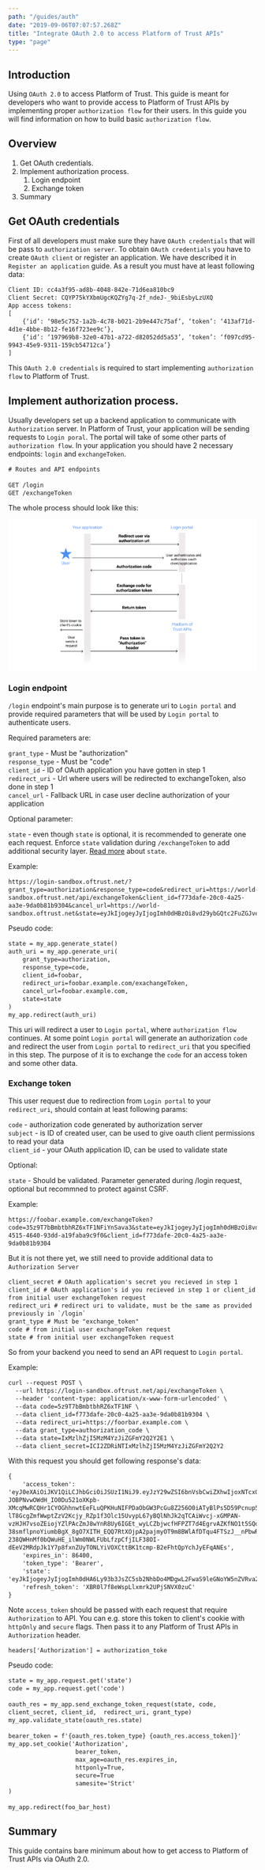 ```yaml
---
path: "/guides/auth"
date: "2019-09-06T07:07:57.268Z"
title: "Integrate OAuth 2.0 to access Platform of Trust APIs"
type: "page"
---
```


## Introduction 

Using `OAuth 2.0` to access Platform of Trust. This guide is meant for developers who want to provide access to Platform of Trust APIs by implementing proper `authorization flow` for their users. In this guide you will find information on how to build basic `authorization flow`.  

## Overview

1. Get OAuth credentials. 
2. Implement authorization process.
   1. Login endpoint
   2. Exchange token 
3. Summary

## Get OAuth credentials

First of all developers must make sure they have `OAuth credentials` that will be pass to `authorization server`. To obtain `OAuth credentials` you have to create `OAuth client` or register an application. We have described it in `Register an application` guide. As a result you must have at least following data:

```
Client ID: cc4a3f95-ad8b-4048-842e-71d6ea810bc9
Client Secret: CQYP75kYXbmUgcKQZYg7q-2f_ndeJ-_9biEsbyLzUXQ
App access tokens: 
[
    {‘id’: ‘98e5c752-1a2b-4c78-b021-2b9e447c75af’, ‘token’: ‘413af71d-4d1e-4bbe-8b12-fe16f723ee9c’},
    {‘id’: ‘197969b8-32e0-47b1-a722-d82052dd5a53’, ‘token’: ‘f097cd95-9943-45e9-9311-159cb54712ca’}
] 
```

This `OAuth 2.0 credentials` is required to start implementing `authorization flow` to Platform of Trust.   
 
## Implement authorization process.

Usually developers set up a backend application to communicate with `Authorization` server. In Platform of Trust, your application will be sending requests to `Login poral`. The portal will take of some other parts of `authorization flow`. In your application you should have 2 necessary endpoints: `login` and `exchangeToken`.

```
# Routes and API endpoints

GET /login
GET /exchangeToken
``` 

The whole process should look like this:

![](oauth_scheme.jpg) 

### Login endpoint

`/login` endpoint's main purpose is to generate uri to `Login portal` and provide required parameters that will be used by `Login portal` to authenticate users. 

Required parameters are:

`grant_type` - Must be "authorization" <br/>
`response_type` - Must be "code" <br/>
`client_id` - ID of OAuth application you have gotten in step 1 <br/>
`redirect_uri` - Url where users will be redirected to exchangeToken, also done in step 1 <br/>
`cancel_url` - Fallback URL in case user decline authorization of your application <br/>

Optional parameter:

`state` - even though `state` is optional, it is recommended to generate one each request. Enforce `state` validation during `/exchangeToken` to add additional security layer. [Read more](https://auth0.com/docs/protocols/oauth2/oauth-state) about `state`. 

Example: 

```
https://login-sandbox.oftrust.net/?grant_type=authorization&response_type=code&redirect_uri=https://world-sandbox.oftrust.net/api/exchangeToken&client_id=f773dafe-20c0-4a25-aa3e-9da0b81b9304&cancel_url=https://world-sandbox.oftrust.net&state=eyJkIjogeyJyIjogImh0dHBzOi8vd29ybGQtc2FuZGJveC5vZnRydXN0Lm5ldC9hcGkvZXhjaGFuZ2VUb2tlbiIsICJ0cyI6IDE1NzE3NDkwMzZ9LCAiaCI6ICIzODc4MTFiYzdkOWRiODEwYTM2Yzk0MmQ0YWMwZTk3MmY1NGQxODBjIn0=
```

Pseudo code:

````
state = my_app.generate_state()
auth_uri = my_app.generate_uri(
    grant_type=authorization, 
    response_type=code, 
    client_id=foobar, 
    redirect_uri=foobar.example.com/exachangeToken, 
    cancel_url=foobar.example.com, 
    state=state
)
my_app.redirect(auth_uri)
````

This uri will redirect a user to `Login portal`, where `authorization flow` continues. At some point `Login portal` will generate an authorization `code` and redirect the user from `Login portal` to `redirect_uri` that you specified in this step. The purpose of it is to exchange the `code` for an access token and some other data.   


### Exchange token

This user request due to redirection from `Login portal` to your `redirect_uri`, should contain at least following params:

`code` - authorization code generated by authorization server <br/>
`subject` - is ID of created user, can be used to give oauth client permissions to read your data <br/>
`client_id` - your OAuth application ID, can be used to validate state <br/>

Optional:

`state` - Should be validated. Parameter generated during /login request, optional but recommned to protect against CSRF. 

Example:
```
https://foobar.example.com/exchangeToken?code=35z9T7bBmbtbhRZ6xTF1NFiYnSava3&state=eyJkIjogeyJyIjogImh0dHBzOi8vd29ybGQtc2FuZGJveC5vZnRydXN0Lm5ldC9hcGkvZXhjaGFuZ2VUb2tlbiIsICJ0cyI6IDE1NzE4MTgzNjB9LCAiaCI6ICI2ZDRiNTIxMzlhZjI5MzM4YzJiZGFmY2Q2Y2E1N2QzMjllMjdmODBhIn0%3D&redirect_uri=https%3A%2F%2Ffoorbar.example.com%2FexchangeToken&subject=90dea9db-4515-4640-93dd-a19faba9c9f0&client_id=f773dafe-20c0-4a25-aa3e-9da0b81b9304
```

But it is not there yet, we still need to provide additional data to `Authorization Server`

```
client_secret # OAuth application's secret you recieved in step 1
client_id # OAuth application's id you recieved in step 1 or client_id from initial user exchangeToken request
redirect_uri # redirect uri to validate, must be the same as provided previously in `/login`  
grant_type # Must be "exchange_token"
code # from initial user exchangeToken request 
state # from initial user exchangeToken request
```

So from your backend you need to send an API request to `Login portal`.

Example:

```
curl --request POST \
  --url https://login-sandbox.oftrust.net/api/exchangeToken \
  --header 'content-type: application/x-www-form-urlencoded' \
  --data code=5z9T7bBmbtbhRZ6xTF1NF \
  --data client_id=f773dafe-20c0-4a25-aa3e-9da0b81b9304 \
  --data redirect_uri=https://foorbar.example.com \
  --data grant_type=authorization_code \
  --data state=IxMzlhZjI5MzM4YzJiZGFmY2Q2Y2E1 \
  --data client_secret=ICI2ZDRiNTIxMzlhZjI5MzM4YzJiZGFmY2Q2Y2
```

With this request you should get following response's data:

```
{
    'access_token': 'eyJ0eXAiOiJKV1QiLCJhbGciOiJSUzI1NiJ9.eyJzY29wZSI6bnVsbCwiZXhwIjoxNTcxOTkxODU5LCJzdWIiOiJlMTUzZTIwMC0xNGQ1LTQzY2UtOTVkYy0yZGIyMmFjNjc2N2YiLCJhdWQiOiJmNzczZGFmZS0yMGMwLTRhMjUtYWEzZS05ZGEwYjgxYjkzMDQiLCJ0eXBlIjoiVXNlciIsImlzcyI6IkxFIiwiaWF0IjoxNTcxOTA1NDU5LjAsInNjb3BlcyI6IiJ9.NvMhYBUsDuO_sVt2Ar5-JOBPNvwOWdH_IO0Du521oXKpb-XMcqMwRCQHr1CYOGhhnwtEeFLuQPKHuNIFPDaObGW3PcGu8Z256O0iATyBlPs5D59Pcnup5Rde3eleOuHPXefSgetqRuRKvFuVvYOSjThC3oxqriRcA9Q271q7sGXSrV5ZhB0FiqdYwEV04Ln-lT8GcgZmfWwptZzV2Kcjy_RZp1f3Olc15UvypL67yBQlNhJk2qTCAiWvcj-xGMPAN-vzHJH7vsoZEiojYZlPAcZmJ8wYnR8Uy6IGEt_wyLCZbjwcfHFPZT7d4EgrvAZKfNO1t5SQowWZ9ID9IqBOgwOXiNCQINgycoTBeapT-38smflpnoYiumbBgX_8gO7XITH_EQQ7RtXOjpA2pajmyOT9m8BWlAfDTqu4FTSzJ__nPbwR4S8PAj5YhjqCJ_DbPTER91CFJByzDP3YYFFqXQND7YZn1EwMpZSSOi0fJ4g7cO7x4CnhD3HAyw9KVVsaM9xsAV7eBYudKbJ2TkBj1br0FidC_6MU68fja9ct2KomEw3fHk2fmvwRlnhKBcYuA-238QWHnMf0bQWuHE_ilWm0NWLFUbLfzpCfjILF38OI-dEeV2MRdpJk1Y7p8fxnZUyTONLYiVOXCttBK1tcmp-B2eFhtQpYchJyEFqANEs',
    'expires_in': 86400,
    'token_type': 'Bearer',
    'state': 'eyJkIjogeyJyIjogImh0dHA6Ly93b3JsZC5sb2NhbDo4MDgwL2FwaS9leGNoYW5nZVRva2VuIiwgInRzIjogMTU3MTkwNTQ0Nn0sICJoIjogImE3NjI3ZDFlN2RkMmM2MzQyNWIyNWJkNDg0YzRmMDI3ZTUxOGZlYzEifQ==',
    'refresh_token': 'XBR0l7f8eWspLlxmrk2UPjSNVX0zuC'
}
```

Note `access_token` should be passed with each request that require `Authorization` to API. You can e.g. store this token to client's cookie with `httpOnly` and `secure` flags. Then pass it to any Platform of Trust APIs in `Authorization` header.

```
headers['Authorization'] = authorization_toke
```     

Pseudo code:

```
state = my_app.request.get('state')
code = my_app.request.get('code')

oauth_res = my_app.send_exchange_token_request(state, code, client_secret, client_id,  redirect_uri, grant_type)
my_app.validate_state(oauth_res.state)

bearer_token = f'{oauth_res.token_type} {oauth_res.access_token]}'
my_app.set_cookie('Authorization',
                   bearer_token,
                   max_age=oauth_res.expires_in,
                   httponly=True,
                   secure=True
                   samesite='Strict'
)

my_app.redirect(foo_bar_host) 
```

## Summary

This guide contains bare minimum about how to get access to Platform of Trust APIs via OAuth 2.0. 
